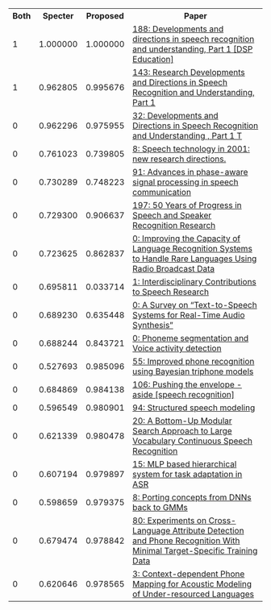 <html><table><tr>
<th>Both</th>
<th>Specter</th>
<th>Proposed</th>
<th>Paper</th>
</tr>
<tr>
<td>1</td>
<td>1.000000</td>
<td>1.000000</td>
<td><a href="https://www.semanticscholar.org/paper/b829f28c6329f66bb09750194ae36315ec7838ac">188: Developments and directions in speech recognition and understanding, Part 1 [DSP Education]</a></td>
</tr>
<tr>
<td>1</td>
<td>0.962805</td>
<td>0.995676</td>
<td><a href="https://www.semanticscholar.org/paper/37c6843c66a0e18fbbc383a7cf344b7a7482746d">143: Research Developments and Directions in Speech Recognition and Understanding, Part 1</a></td>
</tr>
<tr>
<td>0</td>
<td>0.962296</td>
<td>0.975955</td>
<td><a href="https://www.semanticscholar.org/paper/fde885c9107d77d48ebb0a3e7cfcf58ced4270b7">32: Developments and Directions in Speech Recognition and Understanding , Part 1 T</a></td>
</tr>
<tr>
<td>0</td>
<td>0.761023</td>
<td>0.739805</td>
<td><a href="https://www.semanticscholar.org/paper/02de927662e8ad19d5f2ea201d944fd0cfe553db">8: Speech technology in 2001: new research directions.</a></td>
</tr>
<tr>
<td>0</td>
<td>0.730289</td>
<td>0.748223</td>
<td><a href="https://www.semanticscholar.org/paper/909761d9f1b88d11bf21ec5aea037ca49ef09d20">91: Advances in phase-aware signal processing in speech communication</a></td>
</tr>
<tr>
<td>0</td>
<td>0.729300</td>
<td>0.906637</td>
<td><a href="https://www.semanticscholar.org/paper/aa77ce16f449ace11a7f1957bf23986c4dcfd9c7">197: 50 Years of Progress in Speech and Speaker Recognition Research</a></td>
</tr>
<tr>
<td>0</td>
<td>0.723625</td>
<td>0.862837</td>
<td><a href="https://www.semanticscholar.org/paper/109fd3a36cb1f8680dfc61ad74dc9241f8c9afae">0: Improving the Capacity of Language Recognition Systems to Handle Rare Languages Using Radio Broadcast Data</a></td>
</tr>
<tr>
<td>0</td>
<td>0.695811</td>
<td>0.033714</td>
<td><a href="https://www.semanticscholar.org/paper/4001280bde8e6fe7a6be12f0e187b28f0568ba36">1: Interdisciplinary Contributions to Speech Research</a></td>
</tr>
<tr>
<td>0</td>
<td>0.689230</td>
<td>0.635448</td>
<td><a href="https://www.semanticscholar.org/paper/debd2cc016d9945f39a0489104210a9e2543c449">0: A Survey on “Text-to-Speech Systems for Real-Time Audio Synthesis”</a></td>
</tr>
<tr>
<td>0</td>
<td>0.688244</td>
<td>0.843721</td>
<td><a href="https://www.semanticscholar.org/paper/832f7e1c3f84e09c61c2228b54d4df72b466802d">0: Phoneme segmentation and Voice activity detection</a></td>
</tr>
<tr>
<td>0</td>
<td>0.527693</td>
<td>0.985096</td>
<td><a href="https://www.semanticscholar.org/paper/d6248fce7299e2b2871e78dcd506743ab86c7d27">55: Improved phone recognition using Bayesian triphone models</a></td>
</tr>
<tr>
<td>0</td>
<td>0.684869</td>
<td>0.984138</td>
<td><a href="https://www.semanticscholar.org/paper/d9d2ba2003d7324ae3d5ff7423a13f13efc79ca5">106: Pushing the envelope - aside [speech recognition]</a></td>
</tr>
<tr>
<td>0</td>
<td>0.596549</td>
<td>0.980901</td>
<td><a href="https://www.semanticscholar.org/paper/62c87f843ae5c1ce7972d7cdcd227e3ec3fe5417">94: Structured speech modeling</a></td>
</tr>
<tr>
<td>0</td>
<td>0.621339</td>
<td>0.980478</td>
<td><a href="https://www.semanticscholar.org/paper/0db625ac9456078ce59f4a51086eeb33adddf60f">20: A Bottom-Up Modular Search Approach to Large Vocabulary Continuous Speech Recognition</a></td>
</tr>
<tr>
<td>0</td>
<td>0.607194</td>
<td>0.979897</td>
<td><a href="https://www.semanticscholar.org/paper/52834868f927f5a04634015afed680a854e3d7de">15: MLP based hierarchical system for task adaptation in ASR</a></td>
</tr>
<tr>
<td>0</td>
<td>0.598659</td>
<td>0.979375</td>
<td><a href="https://www.semanticscholar.org/paper/837ccad58318a1f18d1409bed60ee1e3fa90de94">8: Porting concepts from DNNs back to GMMs</a></td>
</tr>
<tr>
<td>0</td>
<td>0.679474</td>
<td>0.978842</td>
<td><a href="https://www.semanticscholar.org/paper/c2c65f3683b96364ccc3d66ae74edb6bccaea4da">80: Experiments on Cross-Language Attribute Detection and Phone Recognition With Minimal Target-Specific Training Data</a></td>
</tr>
<tr>
<td>0</td>
<td>0.620646</td>
<td>0.978565</td>
<td><a href="https://www.semanticscholar.org/paper/8ebce8488e1e9e51a95490826bcac1b03bb7aff3">3: Context-dependent Phone Mapping for Acoustic Modeling of Under-resourced Languages</a></td>
</tr>
</table></html>

